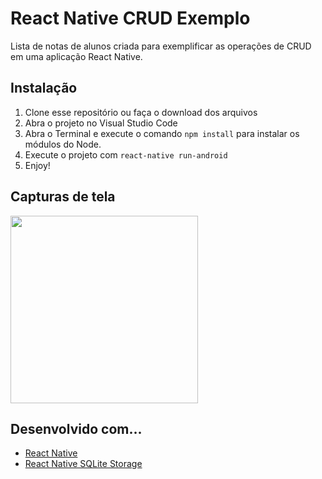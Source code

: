# React Native CRUD Exemplo
Lista de notas de alunos criada para exemplificar as operações de CRUD em uma aplicação React Native.

## Instalação
1. Clone esse repositório ou faça o download dos arquivos
2. Abra o projeto no Visual Studio Code
3. Abra o Terminal e execute o comando `npm install` para instalar os módulos do Node.
4. Execute o projeto com `react-native run-android`
5. Enjoy!

## Capturas de tela
<img width="300" src="https://github.com/lucasfrag/React-Native-CRUD-Exemplo/blob/master/src/Screenshots/01.png" >

## Desenvolvido com...

* [React Native](https://reactnative.dev)
* [React Native SQLite Storage](https://github.com/andpor/react-native-sqlite-storage)
